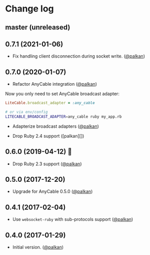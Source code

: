 # Change log

## master (unreleased)

## 0.7.1 (2021-01-06)

- Fix handling client disconnection during socket write. ([@palkan][])

## 0.7.0 (2020-01-07)

- Refactor AnyCable integration ([@palkan][])

Now you only need to set AnyCable broadcast adapter:

```ruby
LiteCable.broadcast_adapter = :any_cable
```

```sh
# or via env/config
LITECABLE_BROADCAST_ADAPTER=any_cable ruby my_app.rb
```

- Adapterize broadcast adapters ([@palkan][])

- Drop Ruby 2.4 support ([palkan][])

## 0.6.0 (2019-04-12) 🚀

- Drop Ruby 2.3 support ([@palkan][])

## 0.5.0 (2017-12-20)

- Upgrade for AnyCable 0.5.0 ([@palkan][])

## 0.4.1 (2017-02-04)

- Use `websocket-ruby` with sub-protocols support ([@palkan][])

## 0.4.0 (2017-01-29)

- Initial version. ([@palkan][])

[@palkan]: https://github.com/palkan
